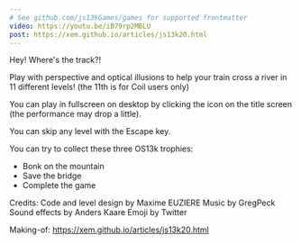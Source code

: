 ```yaml
---
# See github.com/js13kGames/games for supported frontmatter
video: https://youtu.be/iB79rp2MBLU
post: https://xem.github.io/articles/js13k20.html
---
```

Hey! Where's the track?!

Play with perspective and optical illusions to help your train cross a river in 11 different levels!
(the 11th is for Coil users only)

You can play in fullscreen on desktop by clicking the icon on the title screen (the performance may drop a little).

You can skip any level with the Escape key.

You can try to collect these three OS13k trophies:
- Bonk on the mountain
- Save the bridge
- Complete the game

Credits:
Code and level design by Maxime EUZIERE
Music by GregPeck
Sound effects by Anders Kaare
Emoji by Twitter

Making-of:
https://xem.github.io/articles/js13k20.html